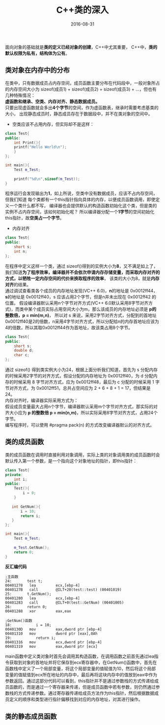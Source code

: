 ﻿---
layout: post
title: "C++类的深入"
date: 2016-08-31
desc: "C++类的深入"
keywords: "C++,class"
categories: [Database]
tags: [C++,class]
---

面向对象的基础就是**类的定义已经对象的创建**，C++中尤其重要，
C++中，**类的默认权限为私有，结构体为公有**。

## 类对象在内存中的分布
在类中，只有数据成员占内存空间，成员函数主要分布在代码段中，一般对象所占的内存空间大小为  sizeof(成员1) + sizeof(成员2) + sizeof(成员3) + ...，但也有几种特殊情况：  
**虚函数和继承、空类、内存对齐、静态数据成员。**  
只要出现虚函数就会多出**4个字节**的空间，作为虚函数表，继承时需要考虑基类的大小，  出现静态成员时，静态成员存在于数据段中，并不在类对象的空间中。  

* 空类应该不占用内存，但实际却不是这样：  

``` c++
class Test{
public:
    int Print(){
    printf("Hello World\n");
    }
};

int main(){
    Test m_Test;
    
    printf("%d\n",sizeof(m_Test));
}
```

程序运行会发现输出为**1**，如上所说，空类中没有数据成员，应该不占内存空间，但我们知道  每个类都有一个this指针指向具体的内存，以便成员函数调用，即使定义一个类什么都不写，  编译器也会提供默认的构造函数初始化这个类，但是类的实例不占内存空间，该如何初始化呢？  所以编译器分配一个**1字节**的空间初始化this指针，故**空类占一个字节**。

* 内存对齐

``` c++
class Test{
public:
    short s;
    int n;
};
```

在程序中定义这样一个类，通过 sizeof()得到的实例大小为**8**，又不满足如上了，  我们知道**为了程序效率，编译器并不会依次申请内存存储变量，而采取内存对齐的方式，以牺牲一定内存空间的代价来换取程序的效率**，  该类的大小为8，就是**内存对齐**的结果。  
通过调试查看类各个成员的内存地址发现(VC++ 6.0)，**n**的地址是 0x0012ff44，**s**的地址是 0x0012ff40，s 应该占用2个字节，但是n并未出现在 0x0012ff42 的位置。  假设编译器默认采用n个字节对齐方式(VC++ 6.0默认采用8字节对齐方式)，而类中某个成员实际占用空间大小为m，那么该成员的内存地址必须是 **p的整数倍，p = min(m,n)**，  所以对 s 来说，采用2字节对齐方式，分配到的首地址0x0012ff40是2的倍数，n采用4字节对齐方式，所以分配给n的内存首地址应该为4的倍数，所以其取0x0012ff44作为首地址，故该类占用8个字节。  

``` c++
class Test{
public:
    short s;
    double d;
    char c;
};
```

通过 sizeof() 得到类实例大小为24，根据上面分析我们知道，首先为 s 分配内存的时候采用2字节的对齐方式，假设分配的内存地址为 0x0012ff40，为 d 分配内存的时候采用 8 字节对齐方式，应为 0x0012ff48，最后为 c 分配的时候采用 1 字节对齐方式，为 0x0012ff51，总共占空间应为 2 + 6 + 8 + 1 = 17，但结果是 24。  
内存对齐时，编译器实际采用方式为：  
假设成员变量最大占用n个字节，编译器默认采用m个字节对齐方式，那实际的对齐大小应为 **p 的整数倍 p = min(n,m)**，所以实际采用8字节对齐方式，占用24个字节。  
编写程序时，可以使用 #pragma pack(n) 的方式改变编译器默认的对齐方式。  

## 类的成员函数

类的成员函数在调用时直接利用对象调用，实际上类的对象调用类的成员函数时会默认传入第一个参数，是一个指向这个对象地址的指针，即this指针：  

``` c++
class Test{
private:
	int i;
public:
	Test(){
    	i = 0;
    }
    
   int GetNum(){
       i = 10;
       return i;
   }
};

int main(){
    Test m_Test;
    
    m_Test.GetNum();
    return 0;
}
```

**反汇编代码**

```
;主函数
24:       test t;
00401278   lea         ecx,[ebp-4]
0040127B   call        @ILT+20(test::test) (00401019)
25:       t.GetNum();
00401280   lea         ecx,[ebp-4]
00401283   call        @ILT+0(test::GetNum) (00401005)
26:       return 0;
00401288   xor         eax,eax

;GetNum()函数
18:           i = 10;
0040130D   mov         eax,dword ptr [ebp-4]
00401310   mov         dword ptr [eax],0Ah
19:           return i;
00401316   mov         ecx,dword ptr [ebp-4]
00401319   mov         eax,dword ptr [ecx]
```

main函数中定义类对象时首先会调用其构造函数，在调用函数之前首先通过lea指令获取到对象的首地址并将它保存到ecx寄存器中，在GetNum()函数中，首先在函数栈中定义了一个局部变量，将这个局部变量的值赋值为10，然后将这个局部变量的值赋值到ecx所在地址的内存中，最后再将这块内存中的值放到eax中作为参数返回。通过这部分代码可以看到，this指针并不是通过参数栈的方式传递给成员函数的，而是通过一个寄存器来传递，但是成员函数中若有参数，则仍然通过参数栈的方式传递参数。通过寄存器传递给成员方法作为this指针，然后根据数据成员定义的顺序和类型进行指针偏移找到对应的内存地址，对其进行操作。

## 类的静态成员函数
